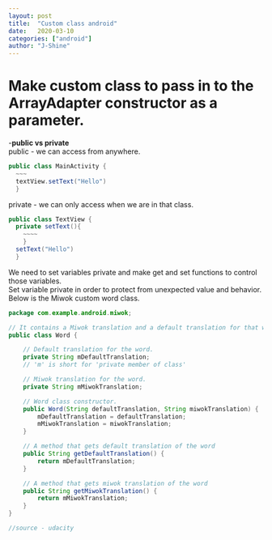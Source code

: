 ```yaml
---
layout: post
title:  "Custom class android"
date:   2020-03-10
categories: ["android"]
author: "J-Shine"
---
```


# Make custom class to pass in to the ArrayAdapter constructor as a parameter.

-**public vs private**   
public - we can access from anywhere. 
```java
public class MainActivity {
  ~~~
  textView.setText("Hello")
  }
```
private - we can only access when we are in that class. 
```java
public class TextView {
  private setText(){
    ~~~~
    }
  setText("Hello")
  }
```

We need to set variables private and make get and set functions to control those variables.    
Set variable private in order to protect from unexpected value and behavior.    
Below is the Miwok custom word class.

```java
package com.example.android.miwok;

// It contains a Miwok translation and a default translation for that word.
public class Word {

    // Default translation for the word.
    private String mDefaultTranslation;
    // 'm' is short for 'private member of class'

    // Miwok translation for the word.
    private String mMiwokTranslation;

    // Word class constructor.
    public Word(String defaultTranslation, String miwokTranslation) {
        mDefaultTranslation = defaultTranslation;
        mMiwokTranslation = miwokTranslation;
    }

    // A method that gets default translation of the word
    public String getDefaultTranslation() {
        return mDefaultTranslation;
    }

    // A method that gets miwok translation of the word
    public String getMiwokTranslation() {
        return mMiwokTranslation;
    }
}

//source - udacity
```
